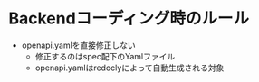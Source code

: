 # Backendコーディング時のルール

- openapi.yamlを直接修正しない
  - 修正するのはspec配下のYamlファイル
  - openapi.yamlはredoclyによって自動生成される対象



